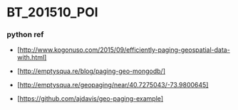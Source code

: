 # BT_201510_POI


### python ref

* [http://www.kogonuso.com/2015/09/efficiently-paging-geospatial-data-with.html]

* [http://emptysqua.re/blog/paging-geo-mongodb/]

* [http://emptysqua.re/geopaging/near/40.7275043/-73.9800645]

* [https://github.com/ajdavis/geo-paging-example]
